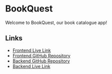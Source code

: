 # BookQuest

Welcome to BookQuest, our book catalogue app!

## Links

- [Frontend Live Link](https://bookquest-84aa2.web.app/)
- [Frontend GitHub Repository](https://github.com/Mazdul1000/book-catalogue-frontend)
- [Backend GitHub Repository](https://github.com/Mazdul1000/book-catalogue-backend)
- [Backend Live Link](https://book-catalogue-backend-ten.vercel.app)
